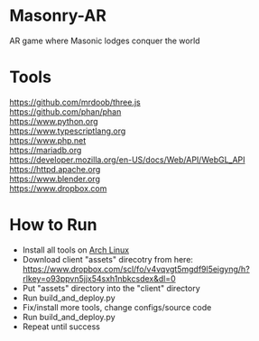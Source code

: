 # Masonry-AR
AR game where Masonic lodges conquer the world

# Tools  
https://github.com/mrdoob/three.js  
https://github.com/phan/phan  
https://www.python.org  
https://www.typescriptlang.org  
https://www.php.net  
https://mariadb.org  
https://developer.mozilla.org/en-US/docs/Web/API/WebGL_API  
https://httpd.apache.org  
https://www.blender.org  
https://www.dropbox.com  

# How to Run  

* Install all tools on [Arch Linux](https://archlinux.org)
* Download client "assets" direcotry from here: https://www.dropbox.com/scl/fo/v4vqvgt5mgdf9l5eigyng/h?rlkey=o93ppvn5jjx54sxh1nbkcsdex&dl=0
* Put "assets" directory into the "client" directory
* Run build_and_deploy.py  
* Fix/install more tools, change configs/source code  
* Run build_and_deploy.py  
* Repeat until success